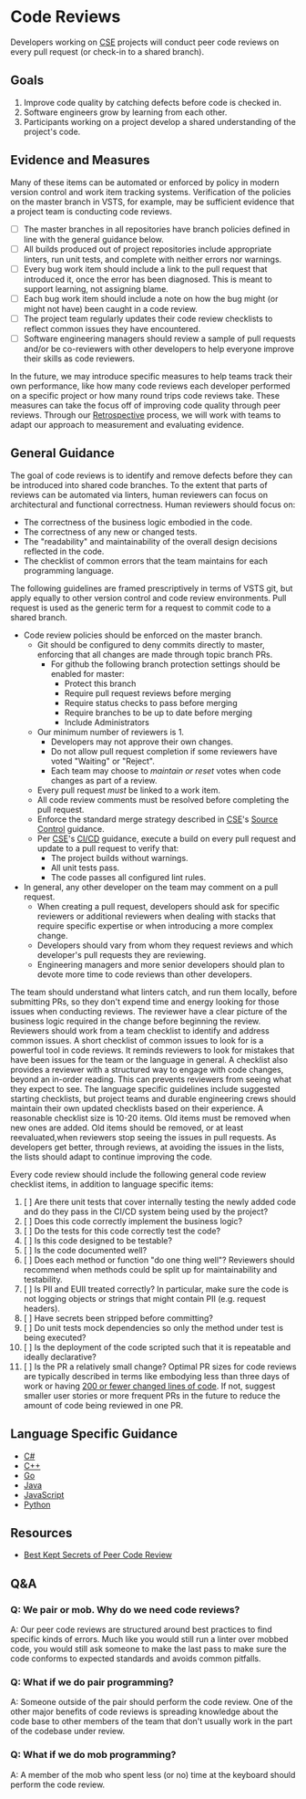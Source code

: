 # Code Reviews

Developers working on [CSE](../CSE.md) projects will conduct peer code reviews on every pull request (or check-in to a shared branch).

## Goals

1.  Improve code quality by catching defects before code is checked in.
1.  Software engineers grow by learning from each other.
1.  Participants working on a project develop a shared understanding of the project's code.

## Evidence and Measures

Many of these items can be automated or enforced by policy in modern version control and work item tracking systems. Verification of the policies on the master branch in VSTS, for example, may be sufficient evidence that a project team is conducting code reviews.

*   [ ] The master branches in all repositories have branch policies defined in line with the general guidance below.
*   [ ] All builds produced out of project repositories include appropriate linters, run unit tests, and complete with neither errors nor warnings.
*   [ ] Every bug work item should include a link to the pull request that introduced it, once the error has been diagnosed. This is meant to support learning, not assigning blame.
*   [ ] Each bug work item should include a note on how the bug might (or might not have) been caught in a code review.
*   [ ] The project team regularly updates their code review checklists to reflect common issues they have encountered.
*   [ ] Software engineering managers should review a sample of pull requests and/or be co-reviewers with other developers to help everyone improve their skills as code reviewers.

In the future, we may introduce specific measures to help teams track their own performance, like how many code reviews each developer performed on a specific project or how many round trips code reviews take. These measures can take the focus off of improving code quality through peer reviews. Through our [Retrospective](../Engineering/Retrospectives.md) process, we will work with teams to adapt our approach to measurement and evaluating evidence.

## General Guidance

The goal of code reviews is to identify and remove defects before they can be introduced into shared code branches. To the extent that parts of reviews can be automated via linters, human reviewers can focus on architectural and functional correctness. Human reviewers should focus on:

*   The correctness of the business logic embodied in the code.
*   The correctness of any new or changed tests.
*   The "readability" and maintainability of the overall design decisions reflected in the code.
*   The checklist of common errors that the team maintains for each programming language.

The following guidelines are framed prescriptively in terms of VSTS git, but apply equally to other version control and code review environments. Pull request is used as the generic term for a request to commit code to a shared branch.

*   Code review policies should be enforced on the master branch.
    *   Git should be configured to deny commits directly to master, enforcing that all changes are made through topic branch PRs.
        * For github the following branch protection settings should be enabled for master:
             * Protect this branch
             * Require pull request reviews before merging
             * Require status checks to pass before merging
             * Require branches to be up to date before merging
             * Include Administrators
    *   Our minimum number of reviewers is 1.
        *   Developers may not approve their own changes.
        *   Do not allow pull request completion if some reviewers have voted "Waiting" or "Reject".
        *   Each team may choose to _maintain or reset_ votes when code changes as part of a review.
    *   Every pull request _must_ be linked to a work item.
    *   All code review comments must be resolved before completing the pull request.
    *   Enforce the standard merge strategy described in [CSE](../CSE.md)'s [Source Control](../Engineering/SourceControl.md) guidance.
    *   Per [CSE](../CSE.md)'s [CI/CD](../Engineering/CICD.md) guidance, execute a build on every pull request and update to a pull request to verify that:
        *   The project builds without warnings.
        *   All unit tests pass.
        *   The code passes all configured lint rules.
*   In general, any other developer on the team may comment on a pull request.
    *   When creating a pull request, developers should ask for specific reviewers or additional reviewers when dealing with stacks that require specific expertise or when introducing a more complex change.
    *   Developers should vary from whom they request reviews and which developer's pull requests they are reviewing.
    *   Engineering managers and more senior developers should plan to devote more time to code reviews than other developers.

The team should understand what linters catch, and run them locally, before submitting PRs, so they don't expend time and energy looking for those issues when conducting reviews. The reviewer have a clear picture of the business logic required in the change before beginning the review. Reviewers should work from a team checklist to identify and address common issues. A short checklist of common issues to look for is a powerful tool in code reviews. It reminds reviewers to look for mistakes that have been issues for the team or the language in general. A checklist also provides a reviewer with a structured way to engage with code changes, beyond an in-order reading. This can prevents reviewers from seeing what they expect to see. The language specific guidelines include suggested starting checklists, but project teams and durable engineering crews should maintain their own updated checklists based on their experience. A reasonable checklist size is 10-20 items. Old items must be removed when new ones are added. Old items should be removed, or at least reevaluated,when reviewers stop seeing the issues in pull requests. As developers get better, through reviews, at avoiding the issues in the lists, the lists should adapt to continue improving the code.

Every code review should include the following general code review checklist items, in addition to language specific items:

1.  [ ] Are there unit tests that cover internally testing the newly added code and do they pass in the CI/CD system being used by the project?
1.  [ ] Does this code correctly implement the business logic?
1.  [ ] Do the tests for this code correctly test the code?
1.  [ ] Is this code designed to be testable?
1.  [ ] Is the code documented well?
1.  [ ] Does each method or function "do one thing well"? Reviewers should recommend when methods could be split up for maintainability and testability.
1.  [ ] Is PII and EUII treated correctly? In particular, make sure the code is not logging objects or strings that might contain PII (e.g. request headers).
1.  [ ] Have secrets been stripped before committing?
1.  [ ] Do unit tests mock dependencies so only the method under test is being executed?
1.  [ ] Is the deployment of the code scripted such that it is repeatable and ideally declarative?
1.  [ ] Is the PR a relatively small change? Optimal PR sizes for code reviews are typically described in terms like embodying less than three days of work or having [200 or fewer changed lines of code](https://smallbusinessprogramming.com/optimal-pull-request-size/). If not, suggest smaller user stories or more frequent PRs in the future to reduce the amount of code being reviewed in one PR.

## Language Specific Guidance

*   [C#](../Engineering/CodeReviews/CSharp.md)
*   [C++](../Engineering/CodeReviews/C++.md)
*   [Go](../Engineering/CodeReviews/Go.md)
*   [Java](../Engineering/CodeReviews/Java.md)
*   [JavaScript](../Engineering/CodeReviews/JavaScript.md)
*   [Python](../Engineering/CodeReviews/Python.md)

## Resources

*   [Best Kept Secrets of Peer Code Review](https://smartbear.com/SmartBear/media/pdfs/best-kept-secrets-of-peer-code-review.pdf)

## Q&A

### Q: We pair or mob. Why do we need code reviews?

A: Our peer code reviews are structured around best practices to find specific kinds of errors. Much like you would still run a linter over mobbed code, you would still ask someone to make the last pass to make sure the code conforms to expected standards and avoids common pitfalls.

### Q: What if we do pair programming?

A: Someone outside of the pair should perform the code review. One of the other major benefits of code reviews is spreading knowledge about the code base to other members of the team that don't usually work in the part of the codebase under review.

### Q: What if we do mob programming?

A: A member of the mob who spent less (or no) time at the keyboard should perform the code review.
